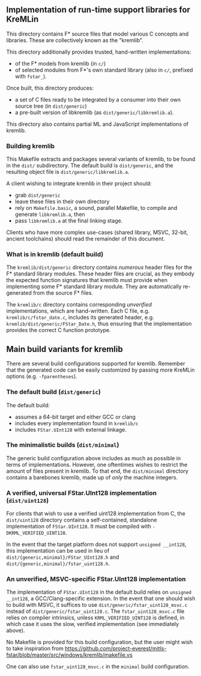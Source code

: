 ## Implementation of run-time support libraries for KreMLin

This directory contains F\* source files that model various C concepts and
libraries. These are collectively known as the "kremlib".

This directory additionally provides trusted, hand-written implementations:
- of the F\* models from kremlib (in `c/`)
- of selected modules from F\*'s own standard library (also in `c/`, prefixed
  with `fstar_`).

Once built, this directory produces:
- a set of C files ready to be integrated by a consumer into their own source
  tree (in `dist/generic`)
- a pre-built version of libkremlib (as `dist/generic/libkremlib.a`).

This directory also contains partial ML and JavaScript implementations of
kremlib.

### Building kremlib

This Makefile extracts and packages several variants of kremlib, to be found in
the `dist/` subdirectory. The default build is `dist/generic`, and the resulting
object file is `dist/generic/libkremlib.a`.

A client wishing to integrate kremlib in their project should:
- grab `dist/generic`
- leave these files in their own directory
- rely on `Makefile.basic`, a sound, parallel Makefile, to compile and generate
  `libkremlib.a`, then
- pass `libkremlib.a` at the final linking stage.

Clients who have more complex use-cases (shared library, MSVC, 32-bit, ancient
toolchains) should read the remainder of this document.

### What is in kremlib (default build)

The `kremlib/dist/generic` directory contains *numerous* header files for the
F\* standard library modules. These header files are crucial, as they
embody the expected function signatures that kremlib must provide when
implementing some F\* standard library module. They are automatically
re-generated from the source F\* files.

The `kremlib/c` directory contains corresponding *unverified* implementations,
which are hand-written. Each C file, e.g. `kremlib/c/fstar_date.c`, includes
its generated header, e.g. `kremlib/dist/generic/FStar_Date.h`, thus ensuring
that the implementation provides the correct C function prototype.

## Main build variants for kremlib

There are several build configurations supported for kremlib. Remember that
the generated code can be easily customized by passing more KreMLin options
(e.g. `-fparentheses`).

### The default build (`dist/generic`)

The default build:
- assumes a 64-bit target and either GCC or clang
- includes every implementation found in `kremlib/c`
- includes `FStar.UInt128` with external linkage.

### The minimalistic builds (`dist/minimal`)

The generic build configuration above includes as much as possible in terms of
implementations. However, one oftentimes wishes to restrict the amount of files
present in kremlib. To that end, the `dist/minimal` directory contains a
barebones kremlib, made up of *only* the machine integers.

### A verified, universal FStar.UInt128 implementation (`dist/uint128`)

For clients that wish to use a verified uint128 implementation from C, the
`dist/uint128` directory contains a self-contained, standalone implementation of
`FStar.UInt128`. It must be compiled with `-DKRML_VERIFIED_UINT128`.

In the event that the target platform does not support `unsigned __int128`, this
implementation can be used in lieu of `dist/{generic,minimal}/FStar_UInt128.h`
and `dist/{generic,minimal}/fstar_uint128.h`.

### An unverified, MSVC-specific FStar.UInt128 implementation

The implementation of `FStar.UInt128` in the default build relies on `unsigned
__int128`, a GCC/Clang-specific extension. In the event that one should wish to
build with MSVC, it suffices to use `dist/generic/fstar_uint128_msvc.c` instead
of `dist/generic/fstar_uint128.c`.  The `fstar_uint128_msvc.c` file relies on
compiler intrinsics, unless `KRML_VERIFIED_UINT128` is defined, in which case it
uses the slow, verified implementation (see immediately above).

No Makefile is provided for this build configuration, but the user might wish to
take inspiration from https://github.com/project-everest/mitls-fstar/blob/master/src/windows/kremlib/makefile.vs

One can also use `fstar_uint128_msvc.c` in the `minimal` build configuration.
